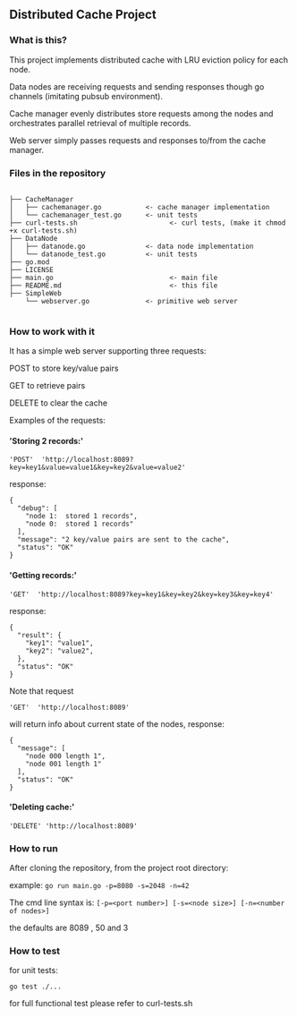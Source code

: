 
## Distributed Cache Project


### What is this?

This project implements distributed cache with LRU eviction policy for each node.

Data nodes are receiving requests and sending responses though go channels (imitating pubsub environment).

Cache manager evenly distributes store requests among the nodes and orchestrates parallel retrieval of multiple records.

Web server simply passes requests and responses to/from the cache manager.

### Files in the repository

```

├── CacheManager
│   ├── cachemanager.go           <- cache manager implementation
│   └── cachemanager_test.go      <- unit tests
├── curl-tests.sh                       <- curl tests, (make it chmod +x curl-tests.sh)
├── DataNode
│   ├── datanode.go               <- data node implementation    
│   └── datanode_test.go          <- unit tests  
├── go.mod
├── LICENSE
├── main.go                             <- main file
├── README.md                           <- this file
├── SimpleWeb
    └── webserver.go              <- primitive web server


```



### How to work with it


It has a simple web server supporting three requests:


POST to store key/value pairs

GET to retrieve pairs

DELETE to clear the cache


Examples of the requests:

#### 'Storing 2 records:'
```
'POST'  'http://localhost:8089?key=key1&value=value1&key=key2&value=value2' 
```
response:
```
{
  "debug": [
    "node 1:  stored 1 records",
    "node 0:  stored 1 records"
  ],
  "message": "2 key/value pairs are sent to the cache",
  "status": "OK"
}
```

#### 'Getting records:'
```
'GET'  'http://localhost:8089?key=key1&key=key2&key=key3&key=key4' 
```

response:
```
{
  "result": {
    "key1": "value1",
    "key2": "value2",
  },
  "status": "OK"
}
```

Note that request 
```
'GET'  'http://localhost:8089'
```
will return info about current state of the nodes, response:

```
{
  "message": [
    "node 000 length 1",
    "node 001 length 1"
  ],
  "status": "OK"
}
```

#### 'Deleting cache:'
```
'DELETE' 'http://localhost:8089'
```

### How to run

After cloning the repository, from the project root directory:

example:
`go run main.go -p=8080 -s=2048 -n=42`

The cmd line syntax is:
`[-p=<port number>] [-s=<node size>] [-n=<number of nodes>]`

the defaults are 8089 , 50 and 3

### How to test


for unit tests: 

`go test ./...`

for full functional test please refer to curl-tests.sh


